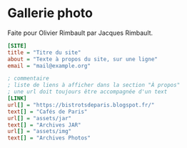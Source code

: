 # Gallerie photo

Faite pour Olivier Rimbault par Jacques Rimbault.

```ini
[SITE]
title = "Titre du site"
about = "Texte à propos du site, sur une ligne"
email = "mail@example.org"

; commentaire
; liste de liens à afficher dans la section "À propos"
; une url doit toujours être accompagnée d'un text
[LINK]
url[] = "https://bistrotsdeparis.blogspot.fr/"
text[] = "Cafés de Paris"
url[] = "assets/jar"
text[] = "Archives JAR"
url[] = "assets/img"
text[] = "Archives Photos"
```
